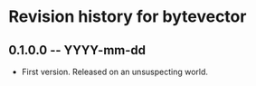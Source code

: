 # Revision history for bytevector

## 0.1.0.0 -- YYYY-mm-dd

* First version. Released on an unsuspecting world.
